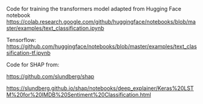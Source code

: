 Code for training the transformers model adapted from Hugging Face notebook https://colab.research.google.com/github/huggingface/notebooks/blob/master/examples/text_classification.ipynb

Tensorflow: https://github.com/huggingface/notebooks/blob/master/examples/text_classification-tf.ipynb

Code for SHAP from: 

https://github.com/slundberg/shap

https://slundberg.github.io/shap/notebooks/deep_explainer/Keras%20LSTM%20for%20IMDB%20Sentiment%20Classification.html
